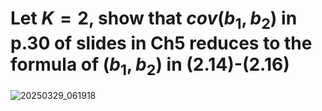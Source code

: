 # Let $K=2$, show that $cov(b_1, b_2)$ in p.30 of slides in Ch5 reduces to the formula of $(b_1, b_2)$ in (2.14)-(2.16)

![20250329_061918](https://github.com/user-attachments/assets/99548550-d5c2-4ef5-8ba4-6e5eb098a469)
